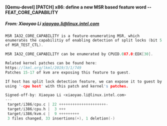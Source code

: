 #### [Qemu-devel] [PATCH] x86: define a new MSR based feature word -- FEAT_CORE_CAPABILITY
##### From: Xiaoyao Li <xiaoyao.li@linux.intel.com>

```c
MSR IA32_CORE_CAPABILITY is a feature-enumerating MSR, which
enumerates the capabilitiy of enabling detection of split locks (bit 5
of MSR_TEST_CTL).

MSR IA32_CORE_CAPABILITY can be enumerated by CPUID.0X7.0:EDX[30].

Related kernel patches can be found here:
https://lkml.org/lkml/2019/3/1/749
Patches 15-17 of kvm are exposing this feature to guest.

If host has split lock detection feature, we can expose it to guest by
using '-cpu host' with this patch and kernel's patches.

Signed-off-by: Xiaoyao Li <xiaoyao.li@linux.intel.com>
---
 target/i386/cpu.c | 22 +++++++++++++++++++++-
 target/i386/cpu.h |  3 +++
 target/i386/kvm.c |  9 +++++++++
 3 files changed, 33 insertions(+), 1 deletion(-)

```
